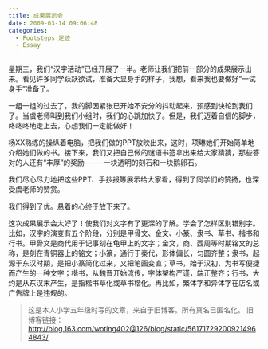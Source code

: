 ```yaml
---
title: 成果展示会
date: 2009-03-14 09:06:48
categories:
  - Footsteps 足迹
  - Essay
---
```

星期三，我们“汉字活动”已经开展了一半。老师让我们把前一部分的成果展示出来。看见许多同学跃跃欲试，准备大显身手的样子，我想，看来我也要做好“一试身手”准备了。

一组一组的过去了，我的脚因紧张已开始不安分的抖动起来，预感到快轮到我们了。当虞老师叫到我们小组时，我们的心跳加快了。但是，我们迈着自信的脚步，咚咚咚地走上去，心想我们一定能做好！
<!--more-->
杨XX熟练的操纵着电脑，把我们做的PPT放映出来，这时，项琳她们开始简单地介绍她们做的书。接下来，我们又把自己做的谜语书签拿出来给大家猜猜，那些答对的人还有“丰厚”的奖励------一块透明的刻石和一块鹅卵石。

我们尽心尽力地把这些PPT、手抄报等展示给大家看，得到了同学们的赞扬，也深受虞老师的赞赏。

我们得到了优。悬着的心终于放下来了。

这次成果展示会太好了！使我们对文字有了更深的了解。学会了怎样区别错别字。比如，汉字的演变有五个阶段，分别是甲骨文、金文、小篆、隶书、草书、楷书和行书。甲骨文是商代用于记事刻在龟甲上的文字；金文，商、西周等时期铭文的总称，是刻在青铜器上的铭文；小篆，通行于秦代，形体偏长，匀圆齐整；隶书，起源于东汉时期，是把小篆简化过来，又把笔画变直；草书，始于汉初，为书写便捷而产生的一种文字；楷书，从魏晋开始流传，字体架构严谨，端正整齐；行书，大约是从东汉末产生，是指楷书草化或草书楷化。再比如，繁体字和异体字在店名或广告牌上是违规的。

> 这是本人小学五年级时写的文章，来自于旧博客。所有真名已匿名化。
> 旧博客链接：<http://blog.163.com/woting402@126/blog/static/561717292009214964843/>